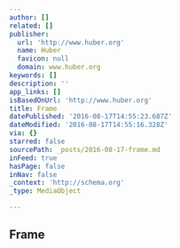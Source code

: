 ```yaml
---
author: []
related: []
publisher:
  url: 'http://www.huber.org'
  name: Huber
  favicon: null
  domain: www.huber.org
keywords: []
description: ''
app_links: []
isBasedOnUrl: 'http://www.huber.org'
title: Frame
datePublished: '2016-08-17T14:55:23.687Z'
dateModified: '2016-08-17T14:55:16.328Z'
via: {}
starred: false
sourcePath: _posts/2016-08-17-frame.md
inFeed: true
hasPage: false
inNav: false
_context: 'http://schema.org'
_type: MediaObject

---
```

<article style=""><h1>Frame</h1></article>